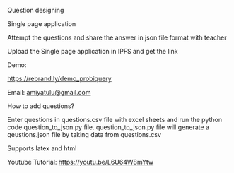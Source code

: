 Question designing

Single page application

Attempt the questions and share the answer in json file format with teacher

Upload the Single page application in IPFS and get the link 

Demo:

https://rebrand.ly/demo_probiquery

Email: amiyatulu@gmail.com

How to add questions?

Enter questions in questions.csv file with excel sheets and run the python code question_to_json.py file.
question_to_json.py file will generate a qeustions.json file by taking data from questions.csv

Supports latex and html

Youtube Tutorial: https://youtu.be/L6U64W8mYtw
